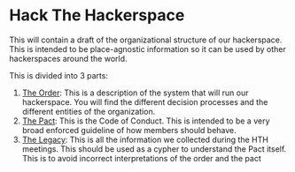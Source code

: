 # Hack The Hackerspace

This will contain a draft of the organizational structure of our hackerspace. This is intended to be place-agnostic information so it can be used by other hackerspaces around the world.

This is divided into 3 parts:

 1. [The Order](https://github.com/0x20/HTH/tree/master/order):   This is a description of the system that will run our hackerspace. You will find the different decision processes and the different entities of the organization.
 2. [The Pact](https://github.com/0x20/HTH/tree/master/pact):   This is the Code of Conduct. This is intended to be a very broad enforced guideline of how members should behave. 
 3. [The Legacy](https://github.com/0x20/HTH/tree/master/legacy): This is all the information we collected during the HTH meetings. This should be used as a cypher to understand the Pact itself. This is to avoid incorrect interpretations of the order and the pact


